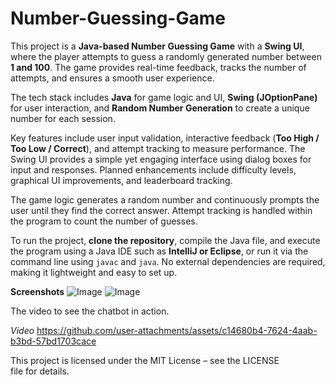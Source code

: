 # Number-Guessing-Game
This project is a **Java-based Number Guessing Game** with a **Swing UI**, where the player attempts to guess a randomly generated number between **1 and 100**. The game provides real-time feedback, tracks the number of attempts, and ensures a smooth user experience.  

The tech stack includes **Java** for game logic and UI, **Swing (JOptionPane)** for user interaction, and **Random Number Generation** to create a unique number for each session.  

Key features include user input validation, interactive feedback (**Too High / Too Low / Correct**), and attempt tracking to measure performance. The Swing UI provides a simple yet engaging interface using dialog boxes for input and responses. Planned enhancements include difficulty levels, graphical UI improvements, and leaderboard tracking.  

The game logic generates a random number and continuously prompts the user until they find the correct answer. Attempt tracking is handled within the program to count the number of guesses.  

To run the project, **clone the repository**, compile the Java file, and execute the program using a Java IDE such as **IntelliJ or Eclipse**, or run it via the command line using `javac` and `java`. No external dependencies are required, making it lightweight and easy to set up.

**Screenshots**
![Image](https://github.com/user-attachments/assets/08cda8bf-a374-4c4b-ade4-21c096bc80ac)
![Image](https://github.com/user-attachments/assets/45361725-37a4-469d-960e-8905e1fb462d)

The video to see the chatbot in action.

*Video*
https://github.com/user-attachments/assets/c14680b4-7624-4aab-b3bd-57bd1703cace

This project is licensed under the MIT License – see the LICENSE file for details.
